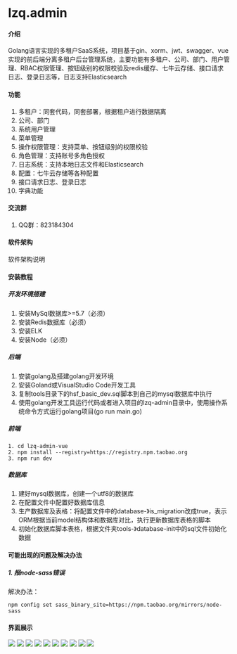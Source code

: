 # lzq.admin

#### 介绍
Golang语言实现的多租户SaaS系统，项目基于gin、xorm、jwt、swagger、vue实现的前后端分离多租户后台管理系统，主要功能有多租户、公司、部门、用户管理、RBAC权限管理、按钮级别的权限校验及redis缓存、七牛云存储、接口请求日志、登录日志等，日志支持Elasticsearch

#### 功能
1. 多租户：同套代码，同套部署，根据租户进行数据隔离
2. 公司、部门
3. 系统用户管理
4. 菜单管理
5. 操作权限管理：支持菜单、按钮级别的权限校验
6. 角色管理：支持账号多角色授权
7. 日志系统：支持本地日志文件和Elasticsearch
8. 配置：七牛云存储等各种配置
9. 接口请求日志、登录日志
10. 字典功能

#### 交流群
1. QQ群：823184304

#### 软件架构
软件架构说明


#### 安装教程
##### 开发环境搭建
1. 安装MySql数据库>=5.7（必须）
2. 安装Redis数据库（必须）
3. 安装ELK
4. 安装Node（必须）

##### 后端
1. 安装golang及搭建golang开发环境
2. 安装Goland或VisualStudio Code开发工具
3. 复制tools目录下的hsf_basic_dev.sql脚本到自己的mysql数据库中执行
4. 使用golang开发工具运行代码或者进入项目的lzq-admin目录中，使用操作系统命令方式运行golang项目(go run main.go)

##### 前端
```
1. cd lzq-admin-vue
2. npm install --registry=https://registry.npm.taobao.org
3. npm run dev
```
##### 数据库
1. 建好mysql数据库，创建一个utf8的数据库
2. 在配置文件中配置好数据库信息
3. 生产数据库及表格：将配置文件中的database-》is_migration改成true，表示ORM根据当前model结构体和数据库对比，执行更新数据库表格的脚本
4. 初始化数据库脚本表格，根据文件夹tools-》database-init中的sql文件初始化数据

#### 可能出现的问题及解决办法
##### 1. 报node-sass错误
解决办法：
``` 
npm config set sass_binary_site=https://npm.taobao.org/mirrors/node-sass 
```

#### 界面展示
![](https://gitee.com/htd_laozhiqing/lzq.admin/blob/master/tools/md-images/1646896434.png)
![](https://gitee.com/htd_laozhiqing/lzq.admin/blob/master/tools/md-images/1646896535.jpg)
![](https://gitee.com/htd_laozhiqing/lzq.admin/blob/master/tools/md-images/1646896551.jpg)
![](https://gitee.com/htd_laozhiqing/lzq.admin/blob/master/tools/md-images/1654616733315.jpg)
![](https://gitee.com/htd_laozhiqing/lzq.admin/blob/master/tools/md-images/1654616495767.jpg)
![](https://gitee.com/htd_laozhiqing/lzq.admin/blob/master/tools/md-images/1653234523(1).jpg)
![](https://gitee.com/htd_laozhiqing/lzq.admin/blob/master/tools/md-images/16532343051.jpg)
![](https://gitee.com/htd_laozhiqing/lzq.admin/blob/master/tools/md-images/16532342055.jpg)
![](https://gitee.com/htd_laozhiqing/lzq.admin/blob/master/tools/md-images/16532343631.jpg)
![](https://gitee.com/htd_laozhiqing/lzq.admin/blob/master/tools/md-images/16532343631.jpg)
<img src="https://gitee.com/htd_laozhiqing/lzq.admin/blob/master/tools/md-images/16532343631.jpg" alt="">
<img src="~/tools/md-images/16532343631.jpg" alt="">





